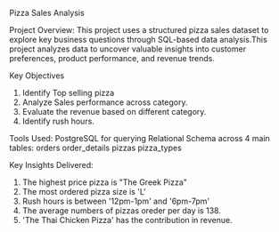 Pizza Sales Analysis

Project Overview:
 This project uses a structured pizza sales dataset  to explore key business questions through SQL-based data analysis.This   project analyzes data to uncover valuable insights into customer preferences, product performance, and revenue trends.

Key Objectives
  1. Identify Top selling pizza
  2. Analyze Sales performance across category.
  3. Evaluate the revenue based on different category.
  4. Identify rush hours.


Tools Used:
  PostgreSQL  for querying
  Relational Schema across 4 main tables:
    orders
    order_details
    pizzas
    pizza_types

Key Insights Delivered:
  1. The highest price pizza is "The Greek Pizza"
  2. The most ordered pizza size is 'L'
  3. Rush hours is between '12pm-1pm' and '6pm-7pm'
  4. The average numbers of pizzas oreder per day is 138.
  5. 'The Thai Chicken Pizza' has the contribution in revenue.
